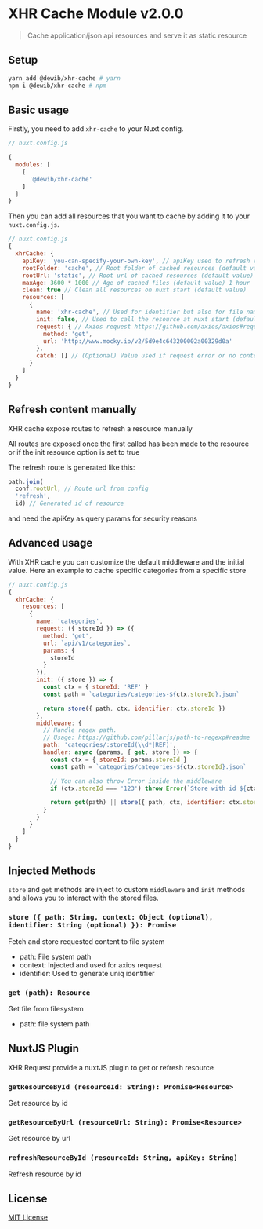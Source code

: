# XHR Cache Module v2.0.0

> Cache application/json api resources and serve it as static resource

## Setup
```sh
yarn add @dewib/xhr-cache # yarn
npm i @dewib/xhr-cache # npm
```

## Basic usage
Firstly, you need to add `xhr-cache` to your Nuxt config.

```javascript
// nuxt.config.js

{
  modules: [
    [
      '@dewib/xhr-cache'
    ]
  ]
}
```

Then you can add all resources that you want to cache by adding it to your `nuxt.config.js`.

```javascript
// nuxt.config.js
{
  xhrCache: {
    apiKey: 'you-can-specify-your-own-key', // apiKey used to refresh resource https://github.com/chronosis/uuid-apikey#readme
    rootFolder: 'cache', // Root folder of cached resources (default value)
    rootUrl: 'static', // Root url of cached resources (default value)
    maxAge: 3600 * 1000 // Age of cached files (default value) 1 hour
    clean: true // Clean all resources on nuxt start (default value)
    resources: [
      {
        name: 'xhr-cache', // Used for identifier but also for file name and url
        init: false, // Used to call the resource at nuxt start (default value)
        request: { // Axios request https://github.com/axios/axios#request-config
          method: 'get',
          url: 'http://www.mocky.io/v2/5d9e4c643200002a00329d0a'
        },
        catch: [] // (Optional) Value used if request error or no content
      }
    ]
  }
}
```

## Refresh content manually

XHR cache expose routes to refresh a resource manually

All routes are exposed once the first called has been made to the resource or if the init resource option is set to true

The refresh route is generated like this:

```javascript
path.join(
  conf.rootUrl, // Route url from config
  'refresh',
  id) // Generated id of resource
```

and need the apiKey as query params for security reasons

## Advanced usage

With XHR cache you can customize the default middleware and the initial value.
Here an example to cache specific categories from a specific store

```javascript
// nuxt.config.js
{
  xhrCache: {
    resources: [
      {
        name: 'categories',
        request: ({ storeId }) => ({
          method: 'get',
          url: `api/v1/categories`,
          params: {
            storeId
          }
        }),
        init: ({ store }) => { 
          const ctx = { storeId: 'REF' }
          const path = `categories/categories-${ctx.storeId}.json`

          return store({ path, ctx, identifier: ctx.storeId })
        },
        middleware: {
          // Handle regex path. 
          // Usage: https://github.com/pillarjs/path-to-regexp#readme
          path: 'categories/:storeId(\\d*|REF)',
          handler: async (params, { get, store }) => {
            const ctx = { storeId: params.storeId }
            const path = `categories/categories-${ctx.storeId}.json`

            // You can also throw Error inside the middleware
            if (ctx.storeId === '123') throw Error(`Store with id ${ctx.storeId} doesn't not exist`)

            return get(path) || store({ path, ctx, identifier: ctx.storeId })
          }
        }
      }
    ]
  }
}
```

## Injected Methods

`store` and `get` methods are inject to custom `middleware` and `init` methods and allows you to interact with the stored files.

### `store ({ path: String, context: Object (optional), identifier: String (optional) }): Promise`
Fetch and store requested content to file system
- path: File system path
- context: Injected and used for axios request
- identifier: Used to generate uniq identifier

### `get (path): Resource`
Get file from filesystem
- path: file system path

## NuxtJS Plugin

XHR Request provide a nuxtJS plugin to get or refresh resource

### `getResourceById (resourceId: String): Promise<Resource>`
Get resource by id

### `getResourceByUrl (resourceUrl: String): Promise<Resource>`
Get resource by url

### `refreshResourceById (resourceId: String, apiKey: String)`
Refresh resource by id

## License

[MIT License](./LICENSE)